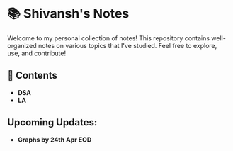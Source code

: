 # 📚 Shivansh's Notes  

Welcome to my personal collection of notes! This repository contains well-organized notes on various topics that I've studied. Feel free to explore, use, and contribute!  

## 📖 Contents  
- **DSA**  
- **LA**    

## Upcoming Updates:
- **Graphs by 24th Apr EOD**

